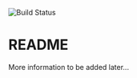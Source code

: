 ![Build Status](https://codeship.com/projects/0aa38910-70cf-0136-6e87-260beb728e3c/status?branch=master)

# README

More information to be added later...
